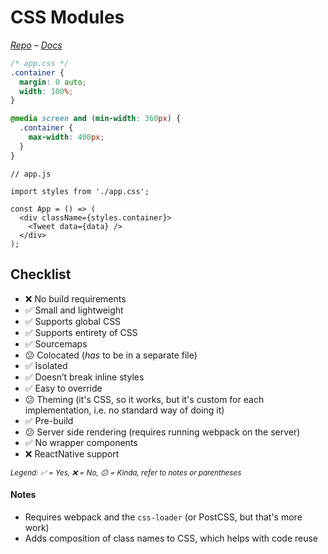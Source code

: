 # CSS Modules

*[Repo](https://github.com/css-modules/css-modules) – [Docs](https://github.com/css-modules/css-modules)*

```CSS
/* app.css */
.container {
  margin: 0 auto;
  width: 100%;
}

@media screen and (min-width: 360px) {
  .container {
    max-width: 400px;
  }
}
```

```JS
// app.js

import styles from './app.css';

const App = () => (
  <div className={styles.container}>
    <Tweet data={data} />
  </div>
);
```

## Checklist

- ❌ No build requirements
- ✅ Small and lightweight
- ✅ Supports global CSS
- ✅ Supports entirety of CSS
- ✅ Sourcemaps
- 😕 Colocated (_has_ to be in a separate file)
- ✅ Isolated
- ✅ Doesn’t break inline styles
- ✅ Easy to override
- 😕 Theming (it's CSS, so it works, but it's custom for each implementation, i.e. no standard way of doing it)
- ✅ Pre-build
- 😕 Server side rendering (requires running webpack on the server)
- ✅ No wrapper components
- ❌ ReactNative support

<sub><i>Legend: ✅ = Yes, ❌ = No, 😕 = Kinda, refer to notes or parentheses</i><sub>

#### Notes

- Requires webpack and the `css-loader` (or PostCSS, but that's more work)
- Adds composition of class names to CSS, which helps with code reuse
